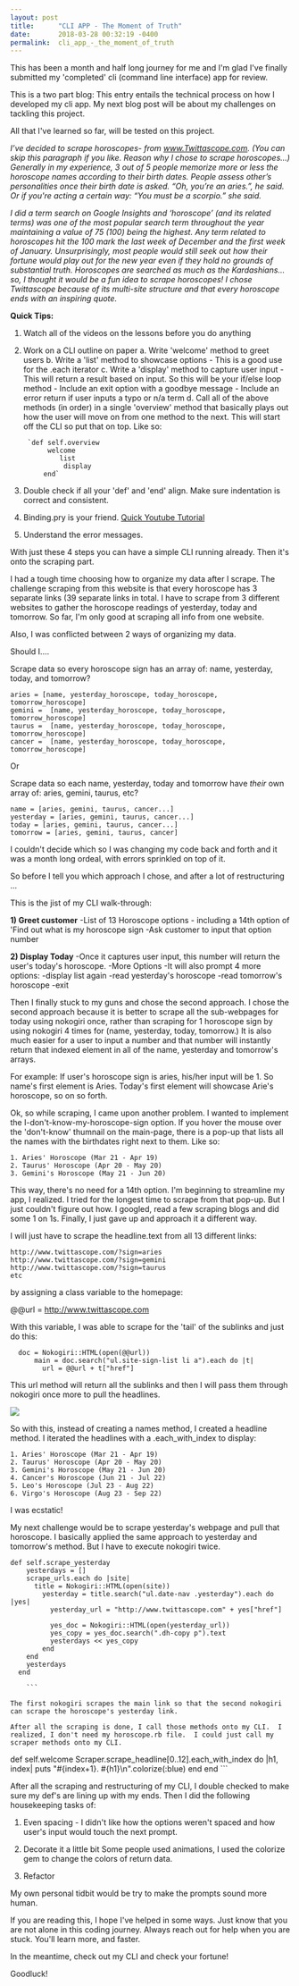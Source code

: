 ```yaml
---
layout: post
title:      "CLI APP - The Moment of Truth"
date:       2018-03-28 00:32:19 -0400
permalink:  cli_app_-_the_moment_of_truth
---
```


This has been a month and half long journey for me and I'm glad I've finally submitted my 'completed' cli (command line interface) app for review.
	 
This is a two part blog: This entry entails the technical process on how I developed my cli app. My next blog post will be about my challenges on tackling this project.

All that I've learned so far, will be tested on this project.  

*I’ve decided to scrape horoscopes- from www.Twittascope.com. 
(You can skip this paragraph if you like. Reason why I chose to scrape horoscopes...)
Generally in my experience, 3 out of 5 people memorize more or less the horoscope names according to their birth dates.  People assess other’s personalities once their birth date is asked. “Oh, you’re an aries.”, he said. Or if you're acting a certain way: “You must be a scorpio.” she said.*

*I did a term search on Google Insights and ‘horoscope’ (and its related terms) was one of the most popular search term throughout the year maintaining a value of 75 (100) being the highest.  Any term related to horoscopes hit the 100 mark the last week of December and the first week of January. Unsurprisingly, most people would still seek out how their fortune would play out for the new year even if they hold no grounds of substantial truth. Horoscopes are searched as much as the Kardashians... so, I thought it would be a fun idea to scrape horoscopes!  I chose Twittascope because of its multi-site structure and that every horoscope ends with an inspiring quote.*

**Quick Tips:**

1. Watch all of the videos on the lessons before you do anything

2. Work on a CLI outline on paper
    a. Write 'welcome' method to greet users
		b. Write a 'list' method to showcase options
		     - This is a good use for the .each iterator
		c. Write a 'display' method to capture user input
		     - This will return a result based on input. So this will be your if/else loop method
		     - Include an exit option with a goodbye message
		     - Include an error return if user inputs a typo or n/a term
    d. Call all of the above methods (in order) in a single 'overview' method that basically plays out how the          user will move on from one method to the next. This will start off the CLI so put that on top. Like so:
		
		`def self.overview
		     welcome
			  	list
				 display
			end`

3. Double check if all your 'def' and 'end' align. Make sure indentation is correct and consistent.
4. Binding.pry is your friend. [Quick Youtube Tutorial](https://www.youtube.com/watch?v=dbllOus430c)
4. Understand the error messages. 

With just these 4 steps you can have a simple CLI running already. Then it's onto the scraping part.

I had a tough time choosing how to organize my data after I scrape. The challenge scraping from this website is that every horoscope has 3 separate links (39 separate links in total. I have to scrape from 3 different websites to gather the horoscope readings of yesterday, today and tomorrow.  So far, I'm only good at scraping all info from one website. 

Also, I was conflicted between 2 ways of organizing my data.

Should I....

Scrape data so every horoscope sign has an array of: name, yesterday, today, and tomorrow?

```
aries = [name, yesterday_horoscope, today_horoscope, tomorrow_horoscope]
gemini =  [name, yesterday_horoscope, today_horoscope, tomorrow_horoscope]
taurus =  [name, yesterday_horoscope, today_horoscope, tomorrow_horoscope]
cancer =  [name, yesterday_horoscope, today_horoscope, tomorrow_horoscope]
```

Or

Scrape data so each name, yesterday, today and tomorrow have *their* own array of: aries, gemini, taurus, etc?

```
name = [aries, gemini, taurus, cancer...]
yesterday = [aries, gemini, taurus, cancer...]
today = [aries, gemini, taurus, cancer...]
tomorrow = [aries, gemini, taurus, cancer]
```

I couldn't decide which so I was changing my code back and forth and it was a month long ordeal, with errors sprinkled on top of it.

So before I tell you which approach I chose, and after a lot of restructuring ...

This is the jist of my CLI walk-through:

**1) Greet customer**
     -List of 13 Horoscope options - including a 14th option of 'Find out what is my horoscope sign
		 -Ask customer to input that option number
		
**2) Display Today**
    -Once it captures user input, this number will return the user's today's horoscope.
		-More Options
		-It will also prompt 4 more options:
		  -display list again
			-read yesterday's horoscope
			-read tomorrow's horoscope
			-exit
			
Then I finally stuck to my guns and chose the second approach. I chose the second approach because it is better to scrape all the sub-webpages for today using nokogiri once, rather than scraping for 1 horoscope sign by using nokogiri 4 times for (name, yesterday, today, tomorrow.)  It is also much easier for a user to input a number and that number will instantly return that indexed element in all of the name, yesterday and tomorrow's arrays. 

For example: If user's horoscope sign is aries, his/her input will be 1. So name's first element is Aries. Today's first element will showcase Arie's horoscope, so on so forth.

Ok, so while scraping, I came upon another problem.  I wanted to implement the I-don't-know-my-horoscope-sign option.  If you hover the mouse over the 'don't-know' thumnail on the main-page, there is a pop-up that lists all the names with the birthdates right next to them. Like so:

```
1. Aries' Horoscope (Mar 21 - Apr 19)
2. Taurus' Horoscope (Apr 20 - May 20)
3. Gemini's Horoscope (May 21 - Jun 20)
```

This way, there's no need for a 14th option.  I'm beginning to streamline my app, I realized.  I tried for the longest time to scrape from that pop-up. But I just couldn't figure out how. I googled, read a few scraping blogs and did some 1 on 1s. Finally, I just gave up and approach it a different way.

I will just have to scrape the headline.text from all 13 different links:

```
http://www.twittascope.com/?sign=aries
http://www.twittascope.com/?sign=gemini
http://www.twittascope.com/?sign=taurus
etc
```

by assigning a class variable to the homepage:

@@url = http://www.twittascope.com

With this variable, I was able to scrape for the 'tail' of the sublinks and just do this:

```
  doc = Nokogiri::HTML(open(@@url))
      main = doc.search("ul.site-sign-list li a").each do |t|
        url = @@url + t["href"]
```

This url method will return all the sublinks and then I will pass them through nokogiri once more to pull the headlines.

![](https://i.imgur.com/eZqZIgU.png)

So with this, instead of creating a names method, I created a headline method. I iterated the headlines with a .each_with_index to display:

```
1. Aries' Horoscope (Mar 21 - Apr 19)
2. Taurus' Horoscope (Apr 20 - May 20)
3. Gemini's Horoscope (May 21 - Jun 20)
4. Cancer's Horoscope (Jun 21 - Jul 22)
5. Leo's Horoscope (Jul 23 - Aug 22)
6. Virgo's Horoscope (Aug 23 - Sep 22)
```

I was ecstatic!

My next challenge would be to scrape yesterday's webpage and pull that horoscope.  I basically applied the same approach to yesterday and tomorrow's method.  But I have to execute nokogiri twice. 

```
def self.scrape_yesterday
    yesterdays = []
    scrape_urls.each do |site|
      title = Nokogiri::HTML(open(site))
        yesterday = title.search("ul.date-nav .yesterday").each do |yes|
          yesterday_url = "http://www.twittascope.com" + yes["href"]

          yes_doc = Nokogiri::HTML(open(yesterday_url))
          yes_copy = yes_doc.search(".dh-copy p").text
          yesterdays << yes_copy
        end
    end
    yesterdays
  end
	
	```
		
The first nokogiri scrapes the main link so that the second nokogiri can scrape the horoscope's yesterday link.

After all the scraping is done, I call those methods onto my CLI.  I realized, I don't need my horoscope.rb file.  I could just call my scraper methods onto my CLI.

```
def self.welcome
    Scraper.scrape_headline[0..12].each_with_index do |h1, index|
      puts "#{index+1}. #{h1}\n".colorize(:blue)
    end
  end
	```

After all the scraping and restructuring of my CLI, I double checked to make sure my def's are lining up with my ends.  Then I did the following housekeeping tasks of:

1) Even spacing -
    I didn't like how the options weren't spaced and how user's input would touch the next prompt.
	
2) Decorate it a little bit
    Some people used animations, I used the colorize gem to change the colors of return data.
		
3) Refactor

My own personal tidbit would be try to make the prompts sound more human.  

If you are reading this, I hope I've helped in some ways. Just know that you are not alone in this coding journey. Always reach out for help when you are stuck. You'll learn more, and faster.

In the meantime, check out my CLI and check your fortune!

Goodluck! 




